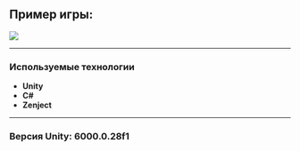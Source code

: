 ## Пример игры:

![](https://github.com/esoji1/Shooter/blob/master/ReadmeAssets/video_2025-01-11_18-34-13%20(1).gif?raw=true)

---
### Используемые технологии
- **Unity**
- **C#**
- **Zenject**
---

### Версия Unity: 6000.0.28f1
